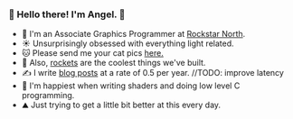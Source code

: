 ### 🚀 Hello there! I'm Angel. 🚀

 - 💼 I'm an Associate Graphics Programmer at [Rockstar North](https://www.rockstargames.com/careers/).
 - ☀️ Unsurprisingly obsessed with everything light related.
 - 🐱 Please send me your cat pics [here.](https://twitter.com/aortizelguero)
 - 🚀 Also, [rockets](https://media.wired.com/photos/5933242f26780e6c04d2e81b/master/w_1600%2Cc_limit/ASTP_Saturn_IB.jpg) are the coolest things we've built.
 - ✍️ I write [blog posts](http://www.aortiz.me/2018/12/21/CG.html) at a rate of 0.5 per year. //TODO: improve latency
 - 🧙 I'm happiest when writing shaders and doing low level C programming.
 - ⛰️ Just trying to get a little bit better at this every day.

 
